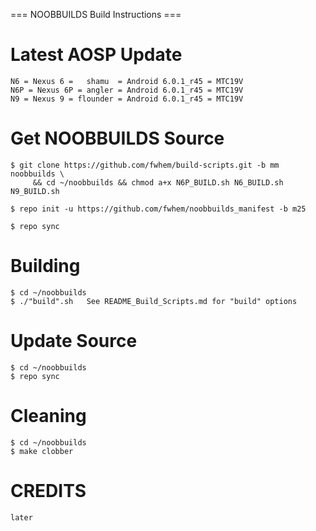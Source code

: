 === NOOBBUILDS Build Instructions ===

  # Latest AOSP Update
  
    N6 = Nexus 6 =   shamu  = Android 6.0.1_r45 = MTC19V
    N6P = Nexus 6P = angler = Android 6.0.1_r45 = MTC19V
    N9 = Nexus 9 = flounder = Android 6.0.1_r45 = MTC19V

    
  # Get NOOBBUILDS Source

    $ git clone https://github.com/fwhem/build-scripts.git -b mm noobbuilds \
         && cd ~/noobbuilds && chmod a+x N6P_BUILD.sh N6_BUILD.sh N9_BUILD.sh
         
    $ repo init -u https://github.com/fwhem/noobbuilds_manifest -b m25
    
    $ repo sync
    
  # Building
  
    $ cd ~/noobbuilds
    $ ./"build".sh   See README_Build_Scripts.md for "build" options   
    
  # Update Source
  
    $ cd ~/noobbuilds
    $ repo sync
    
  # Cleaning
  
    $ cd ~/noobbuilds
    $ make clobber

  # CREDITS
  
    later
